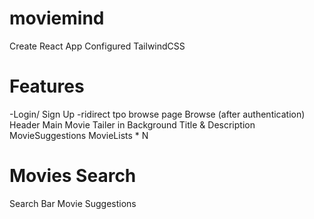 
# moviemind
Create React App
Configured TailwindCSS


# Features

-Login/ Sign Up
-ridirect tpo browse page
Browse (after authentication)
Header
Main Movie
Tailer in Background
Title & Description
MovieSuggestions
MovieLists * N


# Movies Search
Search Bar
Movie Suggestions
